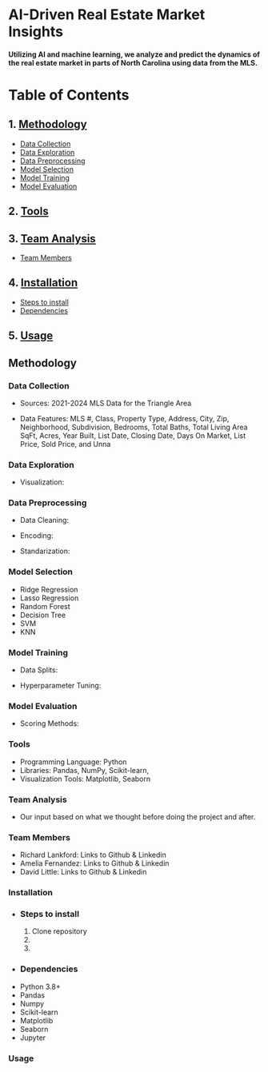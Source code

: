 # AI-Driven Real Estate Market Insights
#### Utilizing AI and machine learning, we analyze and predict the dynamics of the real estate market in parts of North Carolina using data from the MLS.

# Table of Contents 

## 1. [Methodology](#methodology)
- [Data Collection](#data-collection)
- [Data Exploration](#data-exploration)
- [Data Preprocessing](#data-preprocessing)
- [Model Selection](#model-selection)
- [Model Training](#model-training)
- [Model Evaluation](#model-evaluation)
## 2. [Tools](#tools)
## 3. [Team Analysis](#team-analysis)
- [Team Members](#team-members)
## 4. [Installation](#installation)
- [Steps to install](#steps-to-install)
- [Dependencies](#dependencies)
## 5. [Usage](#usage)


## Methodology <a name="methodology"></a>

### Data Collection <a name="data-collection"></a>
 - Sources: 2021-2024 MLS Data for the Triangle Area
 
 - Data Features: MLS #, Class, Property Type, Address, City, Zip, Neighborhood, Subdivision, Bedrooms, Total Baths, Total Living Area SqFt, Acres, Year Built, List Date, Closing Date, Days On Market, List Price, Sold Price, and Unna




### Data Exploration <a name="data-exploration"></a> 
  - Visualization:


### Data Preprocessing <a name="data-preprocessing"></a> 
 - Data Cleaning:


 - Encoding:


 - Standarization:


### Model Selection <a name="model-selection"></a> 
 - Ridge Regression
 - Lasso Regression
 - Random Forest
 - Decision Tree
 - SVM
 - KNN

### Model Training <a name="model-training"></a> 
 - Data Splits:


- Hyperparameter Tuning:



### Model Evaluation <a name="model-evaluation"></a> 
- Scoring Methods:



### Tools <a name="tools"></a>
- Programming Language: Python
- Libraries: Pandas, NumPy, Scikit-learn,
- Visualization Tools: Matplotlib, Seaborn

### Team Analysis <a name="team-analysis"></a>
- Our input based on what we thought before doing the project and after.

### Team Members <a name="team-members"></a>
- Richard Lankford: Links to Github & Linkedin 
- Amelia Fernandez: Links to Github & Linkedin
- David Little: Links to Github & Linkedin

### Installation <a name="installation"></a>
- ### Steps to install <a name="steps-to-install"></a>
    1. Clone repository
    2. 
    3. 
- ### Dependencies <a name="dependencies"></a>
- Python 3.8+
- Pandas
- Numpy
- Scikit-learn
- Matplotlib
- Seaborn
- Jupyter

### Usage <a name="usage"></a>






